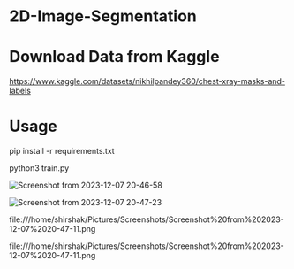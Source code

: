 # 2D-Image-Segmentation
# Download Data from Kaggle
https://www.kaggle.com/datasets/nikhilpandey360/chest-xray-masks-and-labels

# Usage 
pip install -r requirements.txt

python3 train.py



![Screenshot from 2023-12-07 20-46-58](https://github.com/Shirshak-Ach/2D-Image-Segmentation/assets/59020885/02ee6918-c473-45b4-8b09-3b85c074c2db)

![Screenshot from 2023-12-07 20-47-23](https://github.com/Shirshak-Ach/2D-Image-Segmentation/assets/59020885/1cf5d97a-2e94-4066-ad13-9f6ab6f2343e)

file:///home/shirshak/Pictures/Screenshots/Screenshot%20from%202023-12-07%2020-47-11.png

file:///home/shirshak/Pictures/Screenshots/Screenshot%20from%202023-12-07%2020-47-11.png


